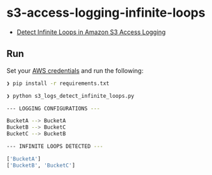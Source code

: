 # s3-access-logging-infinite-loops

* [Detect Infinite Loops in Amazon S3 Access Logging](https://michaelsambol.medium.com/detect-infinite-loops-in-amazon-s3-access-logging-bd389efdc55f)

## Run

Set your [AWS credentials](https://boto3.amazonaws.com/v1/documentation/api/latest/guide/credentials.html) 
and run the following:

```bash
❯ pip install -r requirements.txt

❯ python s3_logs_detect_infinite_loops.py

--- LOGGING CONFIGURATIONS ---

BucketA --> BucketA
BucketB --> BucketC
BucketC --> BucketB

--- INFINITE LOOPS DETECTED ---

['BucketA']
['BucketB', 'BucketC']
```
